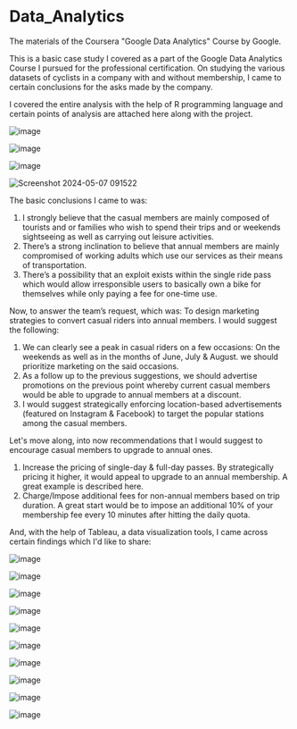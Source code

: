 # Data_Analytics
The materials of the Coursera "Google Data Analytics" Course by Google.

This is a basic case study I covered as a part of the Google Data Analytics Course I pursued for the professional certification. 
On studying the various datasets of cyclists in a company with and without membership, I came to certain conclusions for the asks made by the company.

I covered the entire analysis with the help of R programming language and certain points of analysis are attached here along with the project.

![image](https://github.com/naman-toshniwal/Data_Analytics/assets/109726889/8b1a5e28-c2c0-4d4b-84fd-df1ea3d267d9)

![image](https://github.com/naman-toshniwal/Data_Analytics/assets/109726889/0fd664f9-dacf-441d-bb2a-72beaf793e7a)

![image](https://github.com/naman-toshniwal/Data_Analytics/assets/109726889/49dccd3e-788c-471d-9a99-0197171b20fc)

![Screenshot 2024-05-07 091522](https://github.com/naman-toshniwal/Data_Analytics/assets/109726889/ad359d4c-d9d0-4ba9-bb30-47149c4b1337)


The basic conclusions I came to was:

1. I strongly believe that the casual members are mainly composed of tourists and or families who wish to spend their trips and or weekends sightseeing as well as carrying out leisure activities.
2. There’s a strong inclination to believe that annual members are mainly compromised of working adults which use our services as their means of transportation.
3. There’s a possibility that an exploit exists within the single ride pass which would allow irresponsible users to basically own a bike for themselves while only paying a fee for one-time use.


Now, to answer the team’s request, which was: To design marketing strategies to convert casual riders into annual members. I would suggest the following:

1. We can clearly see a peak in casual riders on a few occasions: On the weekends as well as in the months of June, July & August. we should prioritize marketing on the said occasions.
2. As a follow up to the previous suggestions, we should advertise promotions on the previous point whereby current casual members would be able to upgrade to annual members at a discount.
3. I would suggest strategically enforcing location-based advertisements (featured on Instagram & Facebook) to target the popular stations among the casual members.


Let's move along, into now recommendations that I would suggest to encourage casual members to upgrade to annual ones.

1. Increase the pricing of single-day & full-day passes. By strategically pricing it higher, it would appeal to upgrade to an annual membership. A great example is described here.
2. Charge/Impose additional fees for non-annual members based on trip duration. A great start would be to impose an additional 10% of your membership fee every 10 minutes after hitting the daily quota.


And, with the help of Tableau, a data visualization tools, I came across certain findings which I'd like to share:

![image](https://github.com/naman-toshniwal/Data_Analytics/assets/109726889/6a28bf44-fd09-4889-8a08-dac482ecd1b4)

![image](https://github.com/naman-toshniwal/Data_Analytics/assets/109726889/120d2442-4950-41e8-903e-45d6e9ebb6f3)

![image](https://github.com/naman-toshniwal/Data_Analytics/assets/109726889/9a688c53-6c4e-494b-a816-e4f5a2e73bb1)

![image](https://github.com/naman-toshniwal/Data_Analytics/assets/109726889/3575771c-7f0c-4196-8e00-0e709a75fdfd)

![image](https://github.com/naman-toshniwal/Data_Analytics/assets/109726889/75b5c713-30ea-47cb-b217-16676b7c41dd)

![image](https://github.com/naman-toshniwal/Data_Analytics/assets/109726889/1ebd80a4-ce4b-4612-b72e-c622d1dfd415)

![image](https://github.com/naman-toshniwal/Data_Analytics/assets/109726889/6d8c8816-5c0f-4f13-bf19-1ec01472a58a)

![image](https://github.com/naman-toshniwal/Data_Analytics/assets/109726889/ec1a99f5-e5bc-4076-a4d2-53f43217fa00)

![image](https://github.com/naman-toshniwal/Data_Analytics/assets/109726889/ba7cc210-3c01-48d0-9f12-a9c8640b4e57)

![image](https://github.com/naman-toshniwal/Data_Analytics/assets/109726889/92cd2b9b-c2c9-42f8-8c4d-ccc1c209c034)

